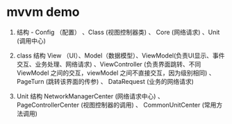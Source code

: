 # mvvm demo

 1.  结构  -  Config （配置） 、Class (视图控制器类) 、 Core (网络请求) 、Unit (调用中心)

  2. class  结构  View （UI）、Model（数据模型）、ViewModel(负责UI显示、事件交互、业务处理、网络请求) 、ViewController (负责界面跳转、不同ViewModel 之间的交互，viewModel 之间不直接交互，因为级别相同) 、 PageTurn (跳转该界面的传参) 、 DataRequest (业务的网络请求)
  3. Unit   结构  NetworkManagerCenter (网络请求中心)  、 PageControllerCenter (视图控制器的调用) 、 CommonUnitCenter (常用方法调用)



